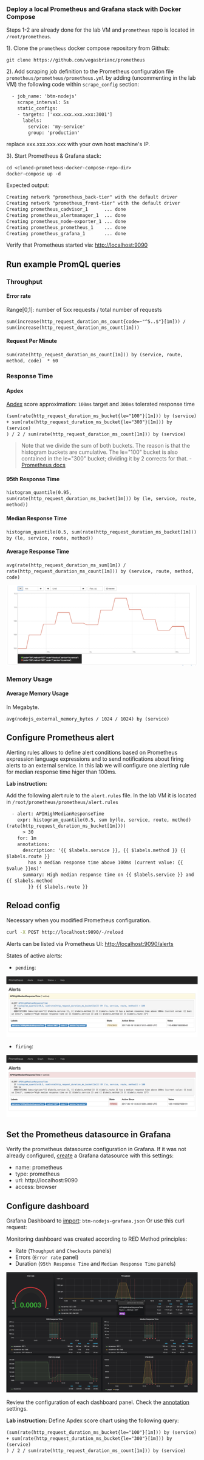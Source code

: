 ### Deploy a local Prometheus and Grafana stack with Docker Compose

Steps 1-2 are already done for the lab VM and `prometheus` repo is located in `/root/prometheus`.

1). Clone the `prometheus` docker compose repository from Github:

```
git clone https://github.com/vegasbrianc/prometheus
```

2). Add scraping job definition to the Prometheus configuration file `prometheus/prometheus/prometheus.yml` by adding (uncommenting in the lab VM) the following code within `scrape_config` section:

```
  - job_name: 'btm-nodejs'
    scrape_interval: 5s
    static_configs:
    - targets: ['xxx.xxx.xxx.xxx:3001']
      labels:
        service: 'my-service'
        group: 'production'

```
replace xxx.xxx.xxx.xxx with your own host machine's IP.

3). Start Prometheus & Grafana stack:
   
```
cd <cloned-prometheus-docker-compose-repo-dir>
docker-compose up -d
```
Expected output:
```
Creating network "prometheus_back-tier" with the default driver
Creating network "prometheus_front-tier" with the default driver
Creating prometheus_cadvisor_1      ... done
Creating prometheus_alertmanager_1  ... done
Creating prometheus_node-exporter_1 ... done
Creating prometheus_prometheus_1    ... done
Creating prometheus_grafana_1       ... done

```

Verify that Prometheus started via: [http://localhost:9090](http://localhost:9090/graph)


## Run example PromQL queries

### Throughput

#### Error rate

Range[0,1]: number of 5xx requests / total number of requests

```
sum(increase(http_request_duration_ms_count{code=~"^5..$"}[1m])) /  sum(increase(http_request_duration_ms_count[1m]))
```

#### Request Per Minute

```
sum(rate(http_request_duration_ms_count[1m])) by (service, route, method, code)  * 60
```

### Response Time

#### Apdex

[Apdex](https://en.wikipedia.org/wiki/Apdex) score approximation: `100ms` target and `300ms` tolerated response time

```
(sum(rate(http_request_duration_ms_bucket{le="100"}[1m])) by (service) + sum(rate(http_request_duration_ms_bucket{le="300"}[1m])) by (service)
) / 2 / sum(rate(http_request_duration_ms_count[1m])) by (service)
```

> Note that we divide the sum of both buckets. The reason is that the histogram buckets are cumulative. The le="100" bucket is also contained in the le="300" bucket; dividing it by 2 corrects for that. - [Prometheus docs](https://prometheus.io/docs/practices/histograms/#apdex-score)

#### 95th Response Time

```
histogram_quantile(0.95, sum(rate(http_request_duration_ms_bucket[1m])) by (le, service, route, method))
```

#### Median Response Time

```
histogram_quantile(0.5, sum(rate(http_request_duration_ms_bucket[1m])) by (le, service, route, method))
```

#### Average Response Time

```
avg(rate(http_request_duration_ms_sum[1m]) / rate(http_request_duration_ms_count[1m])) by (service, route, method, code)
```
![Prometheus - Data](images/prometheus-data.png)

### Memory Usage

#### Average Memory Usage

In Megabyte.

```
avg(nodejs_external_memory_bytes / 1024 / 1024) by (service)
```

## Configure Prometheus alert
Alerting rules allows to define alert conditions based on Prometheus expression language expressions and to send notifications about firing alerts to an external service. In this lab we will configure one alerting rule for median response time higer than 100ms.

**Lab instruction:**

Add the following alert rule to the `alert.rules` file. In the lab VM it is located in `/root/prometheus/prometheus/alert.rules`

```
  - alert: APIHighMedianResponseTime
    expr: histogram_quantile(0.5, sum by(le, service, route, method) (rate(http_request_duration_ms_bucket[1m])))
      > 30
    for: 1m
    annotations:
      description: '{{ $labels.service }}, {{ $labels.method }} {{ $labels.route }}
        has a median response time above 100ms (current value: {{ $value }}ms)'
      summary: High median response time on {{ $labels.service }} and {{ $labels.method
        }} {{ $labels.route }}
```



## Reload config

Necessary when you modified Prometheus configuration.

```sh
curl -X POST http://localhost:9090/-/reload
```

Alerts can be listed via Prometheus UI: [http://localhost:9090/alerts](http://localhost:9090/alerts)

States of active alerts: 

- `pending`:

![Prometheus - Alert Pending](images/prometheus-alert-pending.png)

- `firing`:

![Prometheus - Alert Firing](images/prometheus-alert-firing.png)

## Set the Prometheus datasource in Grafana

Verify the prometheus datasource configuration in Grafana. If it was not already configured, [create](http://docs.grafana.org/features/datasources/prometheus/#adding-the-data-source-to-grafana) a Grafana datasource with this settings:

+ name: prometheus
+ type: prometheus
+ url: http://localhost:9090
+ access: browser


## Configure dashboard

Grafana Dashboard to [import](http://docs.grafana.org/reference/export_import/#importing-a-dashboard): `btm-nodejs-grafana.json`
Or use this curl request:

Monitoring dashboard was created according to RED Method principles:

- Rate (`Thoughput` and `Checkouts` panels)
- Errors (`Error rate` panel)
- Duration (`95th Response Time` and `Median Response Time` panels)

![Grafana - Throughput](images/grafana.png)

Review the configuration of each dashboard panel. Check the [annotation](http://docs.grafana.org/reference/annotations/) settings.

**Lab instruction:**
Define Apdex score chart using the following query:

```
(sum(rate(http_request_duration_ms_bucket{le="100"}[1m])) by (service) + sum(rate(http_request_duration_ms_bucket{le="300"}[1m])) by (service)
) / 2 / sum(rate(http_request_duration_ms_count[1m])) by (service)
```